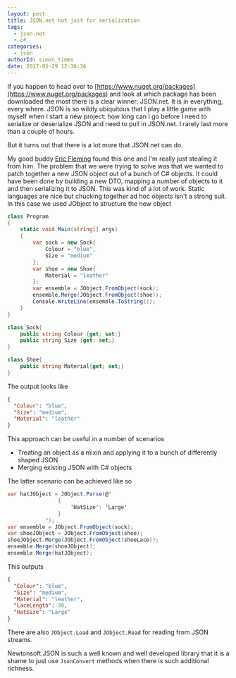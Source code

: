 ```yaml
---
layout: post
title: JSON.net not just for serialization 
tags:
  - json.net
  - c#
categories:
  - json   
authorId: simon_timms
date: 2017-05-29 12:36:36
---
```


If you happen to head over to [https://www.nuget.org/packages](https://www.nuget.org/packages) and look at which package has been downloaded the most there is a clear winner: JSON.net. It is in everything, every where. JSON is so wildly ubiquitous that I play a little game with myself when I start a new project: how long can I go before I need to serialize or deserialize JSON and need to pull in JSON.net. I rarely last more than a couple of hours.

But it turns out that there is a lot more that JSON.net can do.

<!-- more -->

My good buddy [Eric Fleming](https://ericflemingblog.wordpress.com/) found this one and I'm really just stealing it from him. The problem that we were trying to solve was that we wanted to patch together a new JSON object out of a bunch of C# objects. It could have been done by building a new DTO, mapping a number of objects to it and then serializing it to JSON. This was kind of a lot of work. Static languages are nice but chucking together ad hoc objects isn't a strong suit. In this case we used JObject to structure the new object

```csharp
class Program
{
    static void Main(string[] args)
    {
        var sock = new Sock{
            Colour = "blue",
            Size = "medium"
        };
        var shoe = new Shoe{
            Material = "leather"
        };
        var ensemble = JObject.FromObject(sock);
        ensemble.Merge(JObject.FromObject(shoe));
        Console.WriteLine(ensemble.ToString());
    }
}

class Sock{
    public string Colour {get; set;}
    public string Size {get; set;}
}

class Shoe{
    public string Material{get; set;}
}

```

The output looks like

```json
{
  "Colour": "blue",
  "Size": "medium",
  "Material": "leather"
}
```

This approach can be useful in a number of scenarios

 - Treating an object as a mixin and applying it to a bunch of differently shaped JSON
 - Merging existing JSON with C# objects

The latter scenario can be achieved like so 

```csharp
var hatJObject = JObject.Parse(@"
                {
                    'HatSize': 'Large'
                }
            ");
var ensemble = JObject.FromObject(sock);
var shoeJObject = JObject.FromObject(shoe);
shoeJObject.Merge(JObject.FromObject(shoeLace));
ensemble.Merge(shoeJObject);
ensemble.Merge(hatJObject);
```

This outputs

```json
{
  "Colour": "blue",
  "Size": "medium",
  "Material": "leather",
  "LaceLength": 30,
  "HatSize": "Large"
}
```


There are also `JObject.Load` and `JObject.Read` for reading from JSON streams.

Newtonsoft.JSON is such a well known and well developed library that it is a shame to just use `JsonConvert` methods when there is such additional richness. 